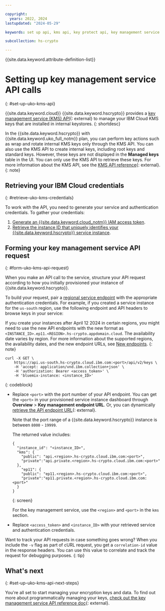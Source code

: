 ```yaml
---

copyright:
  years: 2022, 2024
lastupdated: "2024-05-29"

keywords: set up api, kms api, key protect api, key management service API, using api

subcollection: hs-crypto

---
```


{{site.data.keyword.attribute-definition-list}}




# Setting up key management service API calls
{: #set-up-uko-kms-api}

{{site.data.keyword.cloud}} {{site.data.keyword.hscrypto}} provides a [key management service (KMS) API](/apidocs/hs-crypto){: external} to manage your IBM Cloud KMS keys that are installed in internal keystores.
{: shortdesc}

In the {{site.data.keyword.hscrypto}} with {{site.data.keyword.uko_full_notm}} plan, you can perform key actions such as wrap and rotate internal KMS keys only through the KMS API. You can also use the KMS API to create internal keys, including root keys and standard keys. However, these keys are not displayed in the **Managed keys** table in the UI. You can only use the KMS API to retrieve these keys. For more information about the KMS API, see the [KMS API reference](/apidocs/hs-crypto){: external}.
{: note}

## Retrieving your IBM Cloud credentials
{: #retrieve-uko-kms-credentials}

To work with the API, you need to generate your service and authentication credentials. To gather your credentials:

1. [Generate an {{site.data.keyword.cloud_notm}} IAM access token](/docs/hs-crypto?topic=hs-crypto-uko-retrieve-access-token).
2. [Retrieve the instance ID that uniquely identifies your {{site.data.keyword.hscrypto}} service instance](/docs/hs-crypto?topic=hs-crypto-uko-retrieve-instance-ID).

## Forming your key management service API request
{: #form-uko-kms-api-request}

When you make an API call to the service, structure your API request according to how you initially provisioned your instance of {{site.data.keyword.hscrypto}}.

To build your request, pair a [regional service endpoint](/docs/hs-crypto?topic=hs-crypto-regions) with the appropriate authentication credentials. For example, if you created a service instance for the `us-south` region, use the following endpoint and API headers to browse keys in your service:

If you create your instances after April 12 2024 in certain regions, you might need to use the new API endpoints with the new format as `<INSTANCE_ID>.ep11.<REGION>.hs-crypto.appdomain.cloud`. The availability date varies by region. For more information about the supported regions, the availability dates, and the new endpoint URLs, see [New endpoints](/docs/hs-crypto?topic=hs-crypto-regions#new-service-endpoints).
{: note}
 

 

```cURL
curl -X GET \
    https://api.us-south.hs-crypto.cloud.ibm.com:<port>/api/v2/keys \
    -H 'accept: application/vnd.ibm.collection+json' \
    -H 'authorization: Bearer <access_token>' \
    -H 'bluemix-instance: <instance_ID>'
```
{: codeblock}

* Replace `<port>` with the port number of your API endpoint. You can get the `<port>` in your provisioned service instance dashboard through **Overview** &gt; **Key management endpoint URL**. Or, you can dynamically [retrieve the API endpoint URL](/apidocs/hs-crypto#getinstance){: external}. 
    
    Note that the port range of a {{site.data.keyword.hscrypto}} instance is between `8000` - `19999`.
    
    The returned value includes:

    ```
    {
      "instance_id": "<instance_ID>",
      "kms": {
        "public": "api.<region>.hs-crypto.cloud.ibm.com:<port>",
        "private":"api.private.<region>.hs-crypto.cloud.ibm.com:<port>"
      },
        "ep11": {
        "public": "ep11.<region>.hs-crypto.cloud.ibm.com:<port>",
        "private":"ep11.private.<region>.hs-crypto.cloud.ibm.com:<port>"
      }
    }
    ```
    {: screen}

    For the key management service, use the `<region>` and `<port>` in the `kms` section.

* Replace `<access_token>` and `<instance_ID>` with your retrieved service and authentication credentials.

Want to track your API requests in case something goes wrong? When you include the `-v` flag as part of cURL request, you get a `correlation-id` value in the response headers. You can use this value to correlate and track the request for debugging purposes.
{: tip}


## What's next
{: #set-up-uko-kms-api-next-steps}

You're all set to start managing your encryption keys and data. To find out more about programmatically managing your keys, [check out the key management service API reference doc](/apidocs/hs-crypto){: external}.
